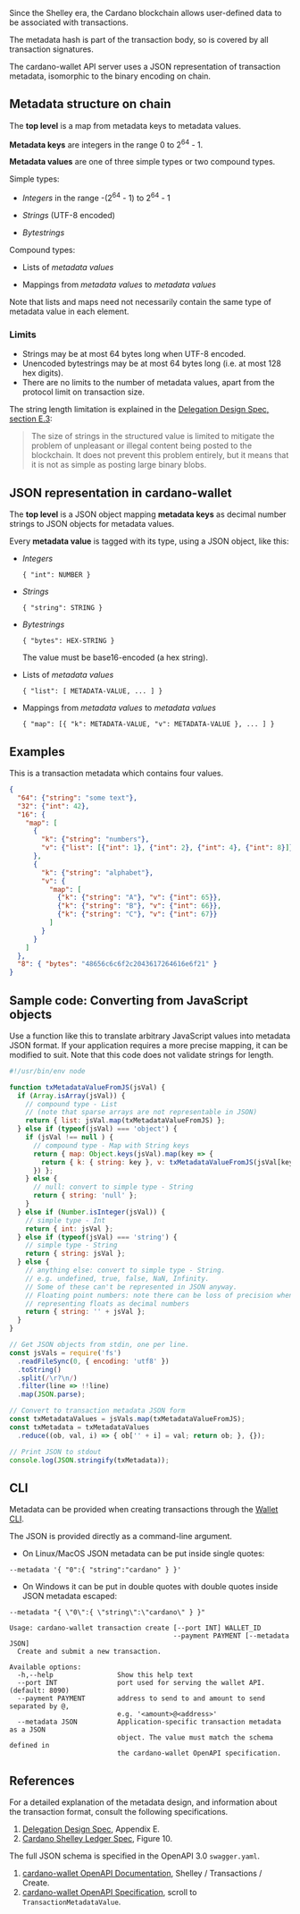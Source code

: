 Since the Shelley era, the Cardano blockchain allows user-defined data to be associated with transactions.

The metadata hash is part of the transaction body, so is covered by all transaction signatures.

The cardano-wallet API server uses a JSON representation of transaction metadata, isomorphic to the binary encoding on chain.

## Metadata structure on chain

The **top level** is a map from metadata keys to metadata values.

**Metadata keys** are integers in the range 0 to 2<sup>64</sup> - 1.

**Metadata values** are one of three simple types or two compound types.

Simple types:

 * _Integers_ in the range -(2<sup>64</sup> - 1) to 2<sup>64</sup> - 1

 * _Strings_ (UTF-8 encoded)

 * _Bytestrings_

Compound types:

 * Lists of _metadata values_

 * Mappings from _metadata values_ to _metadata values_

Note that lists and maps need not necessarily contain the same type of metadata value in each element.

### Limits

 - Strings may be at most 64 bytes long when UTF-8 encoded.
 - Unencoded bytestrings may be at most 64 bytes long (i.e. at most 128 hex digits).
 - There are no limits to the number of metadata values, apart from the protocol limit on transaction size.

The string length limitation is explained in the
[Delegation Design Spec, section E.3][delegation-spec]:

> The size of strings in the structured value is limited to mitigate
> the problem of unpleasant or illegal content being posted to the
> blockchain. It does not prevent this problem entirely, but it means
> that it is not as simple as posting large binary blobs.

## JSON representation in cardano-wallet

The **top level** is a JSON object mapping **metadata keys** as
decimal number strings to JSON objects for metadata values.

Every **metadata value** is tagged with its type, using a JSON object,
like this:

 * _Integers_

    `{ "int": NUMBER }`

 * _Strings_

    `{ "string": STRING }`

 * _Bytestrings_

    `{ "bytes": HEX-STRING }`

    The value must be base16-encoded (a hex string).

 * Lists of _metadata values_

   `{ "list": [ METADATA-VALUE, ... ] }`

 * Mappings from _metadata values_ to _metadata values_

   `{ "map": [{ "k": METADATA-VALUE, "v": METADATA-VALUE }, ... ] }`

## Examples

This is a transaction metadata which contains four values.

```json
{
  "64": {"string": "some text"},
  "32": {"int": 42},
  "16": {
    "map": [
      {
        "k": {"string": "numbers"},
        "v": {"list": [{"int": 1}, {"int": 2}, {"int": 4}, {"int": 8}]}
      },
      {
        "k": {"string": "alphabet"},
        "v": {
          "map": [
            {"k": {"string": "A"}, "v": {"int": 65}},
            {"k": {"string": "B"}, "v": {"int": 66}},
            {"k": {"string": "C"}, "v": {"int": 67}}
          ]
        }
      }
    ]
  },
  "8": { "bytes": "48656c6c6f2c2043617264616e6f21" }
}
```

## Sample code: Converting from JavaScript objects

Use a function like this to translate arbitrary JavaScript values into metadata JSON format. If your application requires a more precise mapping, it can be modified to suit. Note that this code does not validate strings for length.

```javascript
#!/usr/bin/env node

function txMetadataValueFromJS(jsVal) {
  if (Array.isArray(jsVal)) {
    // compound type - List
    // (note that sparse arrays are not representable in JSON)
    return { list: jsVal.map(txMetadataValueFromJS) };
  } else if (typeof(jsVal) === 'object') {
    if (jsVal !== null ) {
      // compound type - Map with String keys
      return { map: Object.keys(jsVal).map(key => {
        return { k: { string: key }, v: txMetadataValueFromJS(jsVal[key]) };
      }) };
    } else {
      // null: convert to simple type - String
      return { string: 'null' };
    }
  } else if (Number.isInteger(jsVal)) {
    // simple type - Int
    return { int: jsVal };
  } else if (typeof(jsVal) === 'string') {
    // simple type - String
    return { string: jsVal };
  } else {
    // anything else: convert to simple type - String.
    // e.g. undefined, true, false, NaN, Infinity.
    // Some of these can't be represented in JSON anyway.
    // Floating point numbers: note there can be loss of precision when
    // representing floats as decimal numbers
    return { string: '' + jsVal };
  }
}

// Get JSON objects from stdin, one per line.
const jsVals = require('fs')
  .readFileSync(0, { encoding: 'utf8' })
  .toString()
  .split(/\r?\n/)
  .filter(line => !!line)
  .map(JSON.parse);

// Convert to transaction metadata JSON form
const txMetadataValues = jsVals.map(txMetadataValueFromJS);
const txMetadata = txMetadataValues
  .reduce((ob, val, i) => { ob['' + i] = val; return ob; }, {});

// Print JSON to stdout
console.log(JSON.stringify(txMetadata));
```


## CLI

Metadata can be provided when creating transactions through the [Wallet CLI](./Wallet-command-line-interface).

The JSON is provided directly as a command-line argument. 
 - On Linux/MacOS JSON metadata can be put inside single quotes: 
```
--metadata '{ "0":{ "string":"cardano" } }'
```
 - On Windows it can be put in double quotes with double quotes inside JSON metadata escaped:
```
--metadata "{ \"0\":{ \"string\":\"cardano\" } }"
```


```
Usage: cardano-wallet transaction create [--port INT] WALLET_ID
                                         --payment PAYMENT [--metadata JSON]
  Create and submit a new transaction.

Available options:
  -h,--help                Show this help text
  --port INT               port used for serving the wallet API. (default: 8090)
  --payment PAYMENT        address to send to and amount to send separated by @,
                           e.g. '<amount>@<address>'
  --metadata JSON          Application-specific transaction metadata as a JSON
                           object. The value must match the schema defined in
                           the cardano-wallet OpenAPI specification.
```


## References

For a detailed explanation of the metadata design, and information about the transaction format, consult the following specifications.

1. [Delegation Design Spec][delegation-spec], Appendix E.
2. [Cardano Shelley Ledger Spec][shelley-ledger-spec], Figure 10.


The full JSON schema is specified in the OpenAPI 3.0 `swagger.yaml`.

1. [cardano-wallet OpenAPI Documentation][swagger-doc], Shelley / Transactions / Create.
2. [cardano-wallet OpenAPI Specification][swagger-spec], scroll to `TransactionMetadataValue`.


[delegation-spec]: https://hydra.iohk.io/job/Cardano/cardano-ledger-specs/delegationDesignSpec/latest/download-by-type/doc-pdf/delegation_design_spec
[shelley-ledger-spec]: https://hydra.iohk.io/job/Cardano/cardano-ledger-specs/specs.shelley-ledger/latest/download-by-type/doc-pdf/ledger-spec
[swagger-doc]: https://input-output-hk.github.io/cardano-wallet/api/edge/#operation/postTransaction
[swagger-spec]: https://github.com/input-output-hk/cardano-wallet/blob/master/specifications/api/swagger.yaml

